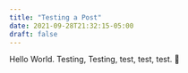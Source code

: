 ```yaml
---
title: "Testing a Post"
date: 2021-09-28T21:32:15-05:00
draft: false
---
```

Hello World. Testing, Testing, test, test, test. :rofl:
